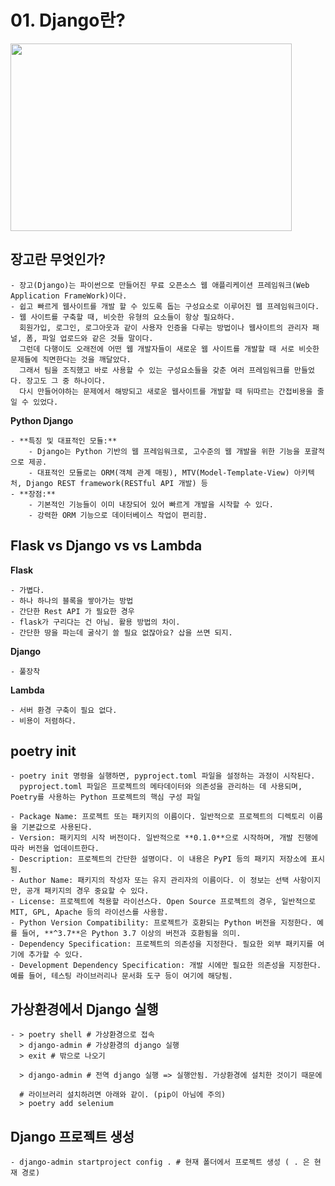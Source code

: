 # 01. Django란? 
<img src='https://github.com/BE02LEEJAEHOON/oz_class/assets/155046462/b14b9f62-c11d-4d61-93c7-c31f0b4a7a4f' width = '450' height = '300'/>


## 장고란 무엇인가?
    - 장고(Django)는 파이썬으로 만들어진 무료 오픈소스 웹 애플리케이션 프레임워크(Web Application FrameWork)이다.
    - 쉽고 빠르게 웹사이트를 개발 할 수 있도록 돕는 구성요소로 이루어진 웹 프레임워크이다.
    - 웹 사이트를 구축할 때, 비슷한 유형의 요소들이 항상 필요하다.
      회원가입, 로그인, 로그아웃과 같이 사용자 인증을 다루는 방법이나 웹사이트의 관리자 패널, 폼, 파일 업로드와 같은 것들 말이다.
      그런데 다행이도 오래전에 어떤 웹 개발자들이 새로운 웹 사이트를 개발할 때 서로 비슷한 문제들에 직면한다는 것을 깨달았다.
      그래서 팀을 조직했고 바로 사용할 수 있는 구성요소들을 갖춘 여러 프레임워크를 만들었다. 장고도 그 중 하나이다.
      다시 만들어야하는 문제에서 해방되고 새로운 웹사이트를 개발할 때 뒤따르는 간접비용을 줄일 수 있었다.

**Python Django**

    - **특징 및 대표적인 모듈:**
        - Django는 Python 기반의 웹 프레임워크로, 고수준의 웹 개발을 위한 기능을 포괄적으로 제공.
        - 대표적인 모듈로는 ORM(객체 관계 매핑), MTV(Model-Template-View) 아키텍처, Django REST framework(RESTful API 개발) 등
    - **장점:**
        - 기본적인 기능들이 이미 내장되어 있어 빠르게 개발을 시작할 수 있다.
        - 강력한 ORM 기능으로 데이터베이스 작업이 편리함.
 
## **Flask vs Django vs  vs Lambda**

**Flask**

    - 가볍다.
    - 하나 하나의 블록을 쌓아가는 방법
    - 간단한 Rest API 가 필요한 경우
    - flask가 구리다는 건 아님. 활용 방법의 차이.
    - 간단한 땅을 파는데 굴삭기 쓸 필요 없잖아요? 삽을 쓰면 되지.

**Django**

    - 풀장착

**Lambda**

    - 서버 환경 구축이 필요 없다.
    - 비용이 저렴하다.

## poetry init
    - poetry init 명령을 실행하면, pyproject.toml 파일을 설정하는 과정이 시작된다.
      pyproject.toml 파일은 프로젝트의 메타데이터와 의존성을 관리하는 데 사용되며, Poetry를 사용하는 Python 프로젝트의 핵심 구성 파일
      
    - Package Name: 프로젝트 또는 패키지의 이름이다. 일반적으로 프로젝트의 디렉토리 이름을 기본값으로 사용된다.
    - Version: 패키지의 시작 버전이다. 일반적으로 **0.1.0**으로 시작하며, 개발 진행에 따라 버전을 업데이트한다.
    - Description: 프로젝트의 간단한 설명이다. 이 내용은 PyPI 등의 패키지 저장소에 표시됨.
    - Author Name: 패키지의 작성자 또는 유지 관리자의 이름이다. 이 정보는 선택 사항이지만, 공개 패키지의 경우 중요할 수 있다.
    - License: 프로젝트에 적용할 라이선스다. Open Source 프로젝트의 경우, 일반적으로 MIT, GPL, Apache 등의 라이선스를 사용함.
    - Python Version Compatibility: 프로젝트가 호환되는 Python 버전을 지정한다. 예를 들어, **^3.7**은 Python 3.7 이상의 버전과 호환됨을 의미.
    - Dependency Specification: 프로젝트의 의존성을 지정한다. 필요한 외부 패키지를 여기에 추가할 수 있다.
    - Development Dependency Specification: 개발 시에만 필요한 의존성을 지정한다. 예를 들어, 테스팅 라이브러리나 문서화 도구 등이 여기에 해당됨.
   
## 가상환경에서 Django 실행
    - > poetry shell # 가상환경으로 접속
      > django-admin # 가상환경의 django 실행
      > exit # 밖으로 나오기
      
      > django-admin # 전역 django 실행 => 실행안됨. 가상환경에 설치한 것이기 때문에
      
      # 라이브러리 설치하려면 아래와 같이. (pip이 아님에 주의)
      > poetry add selenium

## Django 프로젝트 생성
    - django-admin startproject config . # 현재 폴더에서 프로젝트 생성 ( . 은 현재 경로)
